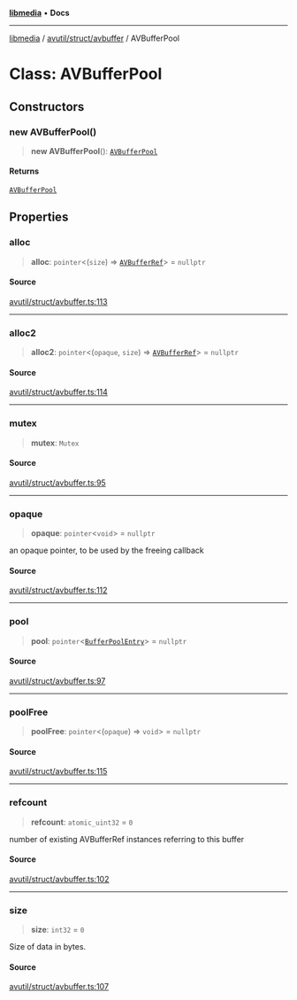 [**libmedia**](../../../../README.md) • **Docs**

***

[libmedia](../../../../README.md) / [avutil/struct/avbuffer](../README.md) / AVBufferPool

# Class: AVBufferPool

## Constructors

### new AVBufferPool()

> **new AVBufferPool**(): [`AVBufferPool`](AVBufferPool.md)

#### Returns

[`AVBufferPool`](AVBufferPool.md)

## Properties

### alloc

> **alloc**: `pointer`\<(`size`) => [`AVBufferRef`](AVBufferRef.md)\> = `nullptr`

#### Source

[avutil/struct/avbuffer.ts:113](https://github.com/zhaohappy/libmedia/blob/acbbf6bd75e6ee4c968b9f441fe28c40f42f350d/src/avutil/struct/avbuffer.ts#L113)

***

### alloc2

> **alloc2**: `pointer`\<(`opaque`, `size`) => [`AVBufferRef`](AVBufferRef.md)\> = `nullptr`

#### Source

[avutil/struct/avbuffer.ts:114](https://github.com/zhaohappy/libmedia/blob/acbbf6bd75e6ee4c968b9f441fe28c40f42f350d/src/avutil/struct/avbuffer.ts#L114)

***

### mutex

> **mutex**: `Mutex`

#### Source

[avutil/struct/avbuffer.ts:95](https://github.com/zhaohappy/libmedia/blob/acbbf6bd75e6ee4c968b9f441fe28c40f42f350d/src/avutil/struct/avbuffer.ts#L95)

***

### opaque

> **opaque**: `pointer`\<`void`\> = `nullptr`

an opaque pointer, to be used by the freeing callback

#### Source

[avutil/struct/avbuffer.ts:112](https://github.com/zhaohappy/libmedia/blob/acbbf6bd75e6ee4c968b9f441fe28c40f42f350d/src/avutil/struct/avbuffer.ts#L112)

***

### pool

> **pool**: `pointer`\<[`BufferPoolEntry`](BufferPoolEntry.md)\> = `nullptr`

#### Source

[avutil/struct/avbuffer.ts:97](https://github.com/zhaohappy/libmedia/blob/acbbf6bd75e6ee4c968b9f441fe28c40f42f350d/src/avutil/struct/avbuffer.ts#L97)

***

### poolFree

> **poolFree**: `pointer`\<(`opaque`) => `void`\> = `nullptr`

#### Source

[avutil/struct/avbuffer.ts:115](https://github.com/zhaohappy/libmedia/blob/acbbf6bd75e6ee4c968b9f441fe28c40f42f350d/src/avutil/struct/avbuffer.ts#L115)

***

### refcount

> **refcount**: `atomic_uint32` = `0`

number of existing AVBufferRef instances referring to this buffer

#### Source

[avutil/struct/avbuffer.ts:102](https://github.com/zhaohappy/libmedia/blob/acbbf6bd75e6ee4c968b9f441fe28c40f42f350d/src/avutil/struct/avbuffer.ts#L102)

***

### size

> **size**: `int32` = `0`

Size of data in bytes.

#### Source

[avutil/struct/avbuffer.ts:107](https://github.com/zhaohappy/libmedia/blob/acbbf6bd75e6ee4c968b9f441fe28c40f42f350d/src/avutil/struct/avbuffer.ts#L107)
